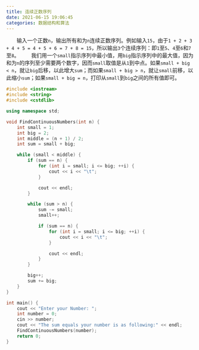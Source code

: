 ```yaml
---
title: 连续正数序列
date: 2021-06-15 19:06:45
categories: 数据结构和算法
---
```

&emsp;&emsp;输入一个正数`n`，输出所有和为`n`连续正数序列。例如输入`15`，由于`1 + 2 + 3 + 4 + 5 = 4 + 5 + 6 = 7 + 8 = 15`，所以输出`3`个连续序列：即`1`至`5`、`4`至`6`和`7`至`8`。<!--more-->
&emsp;&emsp;我们用一个`small`指示序列中最小值，用`big`指示序列中的最大值，因为和为`n`的序列至少需要两个数字，因而`small`取值是从`1`到中点。如果`small + big < n`，就让`big`后移，以此增大`sum`；而如果`small + big > n`，就让`small`前移，以此缩小`sum`；如果`small + big = n`，打印从`small`到`big`之间的所有值即可。

``` cpp
#include <iostream>
#include <string>
#include <cstdlib>

using namespace std;

void FindContinuousNumbers(int n) {
    int small = 1;
    int big = 2;
    int middle = (n + 1) / 2;
    int sum = small + big;

    while (small < middle) {
        if (sum == n) {
            for (int i = small; i <= big; ++i) {
                cout << i << "\t";
            }

            cout << endl;
        }

        while (sum > n) {
            sum -= small;
            small++;

            if (sum == n) {
                for (int i = small; i <= big; ++i) {
                    cout << i << "\t";
                }

                cout << endl;
            }
        }

        big++;
        sum += big;
    }
}

int main() {
    cout << "Enter your Number: ";
    int number = 0;
    cin >> number;
    cout << "The sum equals your number is as following:" << endl;
    FindContinuousNumbers(number);
    return 0;
}
```